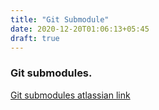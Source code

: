 ```yaml
---
title: "Git Submodule"
date: 2020-12-20T01:06:13+05:45
draft: true
---
```

### Git submodules.

[Git submodules atlassian link](https://www.atlassian.com/git/tutorials/git-submodule)